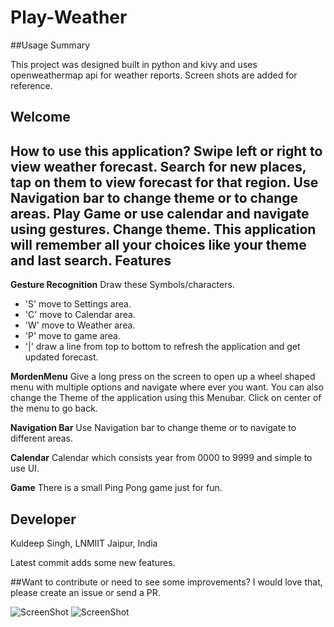# Play-Weather

##Usage Summary

This project was designed built in python and kivy and uses openweathermap api for weather reports.
Screen shots are added for reference.

Welcome
----------------------------
**How to use this application?**
Swipe left or right to view weather forecast. Search for new places, tap on them to view forecast for that region.
Use Navigation bar to change theme or to change areas.
Play Game or use calendar and navigate using gestures. Change theme. This application will remember all your choices like your theme and last search.
Features
---------------------------
**Gesture Recognition**
Draw these Symbols/characters. 
- 'S' move to Settings area.
- 'C' move to Calendar area.
- 'W' move to Weather area.
- 'P' move to game area.
- '|' draw a line from top to bottom to refresh the application and get updated forecast.

**MordenMenu**
Give a long press on the screen to open up a wheel shaped menu with multiple options and navigate where ever you want.
You can also change the Theme of the application using this Menubar. 
Click on center of the menu to go back.

**Navigation Bar**
Use Navigation bar to change theme or to navigate to different areas.

**Calendar**
Calendar which consists year from 0000 to 9999 and simple to use UI.

**Game**
There is a small Ping Pong game just for fun.

Developer
-----------------------
Kuldeep Singh, LNMIIT Jaipur, India
        

Latest commit adds some new features.

##Want to contribute or need to see some improvements?
I would love that, please create an issue or send a PR.

![ScreenShot](https://raw.github.com/kiok46/Weather/master/Screenshots/Screenshot_2015-09-18-08-45-19.png)
![ScreenShot](https://raw.github.com/kiok46/Weather/master/Screenshots/Screenshot_2015-09-18-08-48-04.png)

